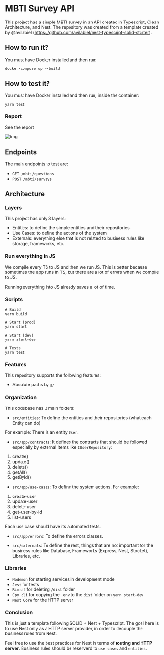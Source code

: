 # MBTI Survey API

This project has a simple MBTI survey in an API created in Typescript, Clean Architecture, and Nest. The repository was created from a template created by @avilabiel (https://github.com/avilabiel/nest-typescript-solid-starter).

## How to run it?

You must have Docker installed and then run:

```
docker-compose up --build
```

## How to test it?

You must have Docker installed and then run, inside the container:

```
yarn test
```

### Report

See the report

![img](https://i.imgur.com/Lt1yNOs.png)

## Endpoints

The main endpoints to test are:

- `GET /mbti/questions`
- `POST /mbti/surveys`

## Architecture

### Layers

This project has only 3 layers:

- Entities: to define the simple entities and their repositories
- Use Cases: to define the actions of the system
- Externals: everything else that is not related to business rules like storage, frameworks, etc.

### Run everything in JS

We compile every TS to JS and then we run JS. This is better because sometimes the app runs in TS, but there are a lot of errors when we compile to JS.

Running everything into JS already saves a lot of time.

### Scripts

```
# Build
yarn build

# Start (prod)
yarn start

# Start (dev)
yarn start-dev

# Tests
yarn test
```

### Features

This repository supports the following features:

- Absolute paths by `@/`

### Organization

This codebase has 3 main folders:

- `src/entities`: To define the entities and their repositories (what each Entity can do)

For example: There is an entity `User`.

- `src/app/contracts`: It defines the contracts that should be followed especially by external items like `IUserRepository`:

1. create()
2. update()
3. delete()
4. getAll()
5. getById()

- `src/app/use-cases`: To define the system actions. For example:

1. create-user
2. update-user
3. delete-user
4. get-user-by-id
5. list-users

Each use case should have its automated tests.

- `src/app/errors`: To define the errors classes.

- `src/externals`: To define the rest, things that are not important for the business rules like Database, Frameworks (Express, Nest, Stocket), Libraries, etc.

### Libraries

- `Nodemon` for starting services in development mode
- `Jest` for tests
- `Rimraf` for deleting `/dist` folder
- `Cpy cli` for copying the `.env` to the `dist` folder on `yarn start-dev`
- `Nest Core` for the HTTP server

### Conclusion

This is just a template following SOLID + Nest + Typescript. The goal here is to use Nest only as a HTTP server provider, in order to decouple the business rules from Nest.

Feel free to use the best practices for Nest in terms of **routing and HTTP server**. Business rules should be reserverd to `use cases` and `entities`.
